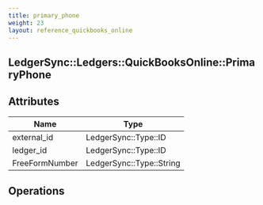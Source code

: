 ```yaml
---
title: primary_phone
weight: 23
layout: reference_quickbooks_online
---
```


## LedgerSync::Ledgers::QuickBooksOnline::PrimaryPhone

## Attributes

| Name | Type |
| ---- | ---- |
| external_id | LedgerSync::Type::ID |
| ledger_id | LedgerSync::Type::ID |
| FreeFormNumber | LedgerSync::Type::String |


## Operations

